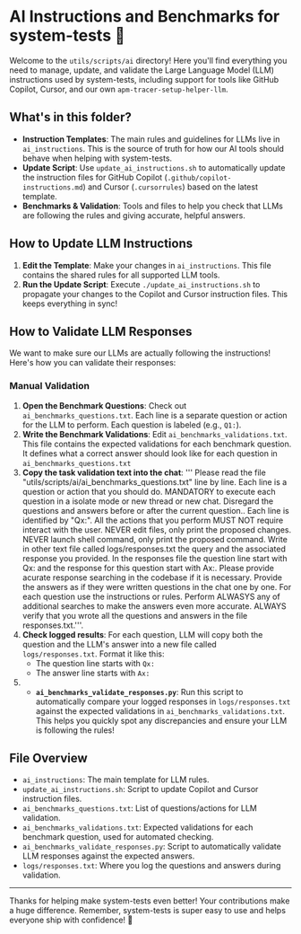 # AI Instructions and Benchmarks for system-tests 🚀

Welcome to the `utils/scripts/ai` directory! Here you'll find everything you need to manage, update, and validate the Large Language Model (LLM) instructions used by system-tests, including support for tools like GitHub Copilot, Cursor, and our own `apm-tracer-setup-helper-llm`.

## What's in this folder?

- **Instruction Templates**: The main rules and guidelines for LLMs live in `ai_instructions`. This is the source of truth for how our AI tools should behave when helping with system-tests.
- **Update Script**: Use `update_ai_instructions.sh` to automatically update the instruction files for GitHub Copilot (`.github/copilot-instructions.md`) and Cursor (`.cursorrules`) based on the latest template.
- **Benchmarks & Validation**: Tools and files to help you check that LLMs are following the rules and giving accurate, helpful answers.

## How to Update LLM Instructions

1. **Edit the Template**: Make your changes in `ai_instructions`. This file contains the shared rules for all supported LLM tools.
2. **Run the Update Script**: Execute `./update_ai_instructions.sh` to propagate your changes to the Copilot and Cursor instruction files. This keeps everything in sync!

## How to Validate LLM Responses

We want to make sure our LLMs are actually following the instructions! Here's how you can validate their responses:

### Manual Validation

1. **Open the Benchmark Questions**: Check out `ai_benchmarks_questions.txt`. Each line is a separate question or action for the LLM to perform. Each question is labeled (e.g., `Q1:`).
2. **Write the Benchmark Validations**: Edit `ai_benchmarks_validations.txt`. This file contains the expected validations for each benchmark question. It defines what a correct answer should look like for each question in `ai_benchmarks_questions.txt`
3. **Copy the task validation text into the chat**: ''' Please read the file "utils/scripts/ai/ai_benchmarks_questions.txt" line by line. Each line is a question or action that you should do. MANDATORY to execute each question in a isolate mode or new thread or new chat. Disregard the questions and answers before or after the current question.. Each line is identified by "Qx:". All the actions that you perform MUST NOT require interact with the user. NEVER edit files, only print the proposed changes. NEVER launch shell command, only print the proposed command. Write in other text file called logs/responses.txt the query and the associated response you provided. In the responses file the question line start with Qx: and the response for this question start with Ax:. Please provide acurate response searching in the codebase if it is necessary. Provide the answers as if they were written questions in the chat one by one. For each question use the instructions or rules. Perform ALWASYS any of additional searches to make the answers even more accurate. ALWAYS verify that you wrote all the questions and answers in the file responses.txt.'''.
4. **Check logged results**: For each question, LLM will copy both the question and the LLM's answer into a new file called `logs/responses.txt`. Format it like this:
   - The question line starts with `Qx:`
   - The answer line starts with `Ax:`
5. - **`ai_benchmarks_validate_responses.py`**: Run this script to automatically compare your logged responses in `logs/responses.txt` against the expected validations in `ai_benchmarks_validations.txt`. This helps you quickly spot any discrepancies and ensure your LLM is following the rules!

## File Overview

- `ai_instructions`: The main template for LLM rules.
- `update_ai_instructions.sh`: Script to update Copilot and Cursor instruction files.
- `ai_benchmarks_questions.txt`: List of questions/actions for LLM validation.
- `ai_benchmarks_validations.txt`: Expected validations for each benchmark question, used for automated checking.
- `ai_benchmarks_validate_responses.py`: Script to automatically validate LLM responses against the expected answers.
- `logs/responses.txt`: Where you log the questions and answers during validation.

---

Thanks for helping make system-tests even better! Your contributions make a huge difference. Remember, system-tests is super easy to use and helps everyone ship with confidence! 🎉
